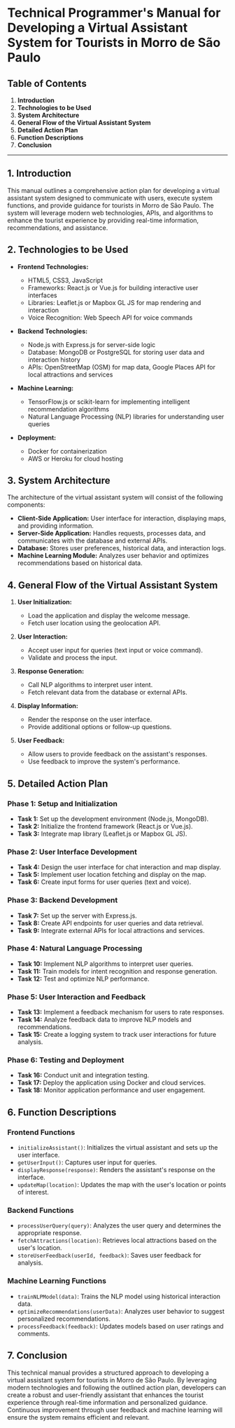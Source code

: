 # Technical Programmer's Manual for Developing a Virtual Assistant System for Tourists in Morro de São Paulo

## Table of Contents
1. **Introduction**
2. **Technologies to be Used**
3. **System Architecture**
4. **General Flow of the Virtual Assistant System**
5. **Detailed Action Plan**
6. **Function Descriptions**
7. **Conclusion**

---

## 1. Introduction
This manual outlines a comprehensive action plan for developing a virtual assistant system designed to communicate with users, execute system functions, and provide guidance for tourists in Morro de São Paulo. The system will leverage modern web technologies, APIs, and algorithms to enhance the tourist experience by providing real-time information, recommendations, and assistance.

## 2. Technologies to be Used
- **Frontend Technologies:**
  - HTML5, CSS3, JavaScript
  - Frameworks: React.js or Vue.js for building interactive user interfaces
  - Libraries: Leaflet.js or Mapbox GL JS for map rendering and interaction
  - Voice Recognition: Web Speech API for voice commands

- **Backend Technologies:**
  - Node.js with Express.js for server-side logic
  - Database: MongoDB or PostgreSQL for storing user data and interaction history
  - APIs: OpenStreetMap (OSM) for map data, Google Places API for local attractions and services

- **Machine Learning:**
  - TensorFlow.js or scikit-learn for implementing intelligent recommendation algorithms
  - Natural Language Processing (NLP) libraries for understanding user queries

- **Deployment:**
  - Docker for containerization
  - AWS or Heroku for cloud hosting

## 3. System Architecture
The architecture of the virtual assistant system will consist of the following components:
- **Client-Side Application:** User interface for interaction, displaying maps, and providing information.
- **Server-Side Application:** Handles requests, processes data, and communicates with the database and external APIs.
- **Database:** Stores user preferences, historical data, and interaction logs.
- **Machine Learning Module:** Analyzes user behavior and optimizes recommendations based on historical data.

## 4. General Flow of the Virtual Assistant System
1. **User Initialization:**
   - Load the application and display the welcome message.
   - Fetch user location using the geolocation API.

2. **User Interaction:**
   - Accept user input for queries (text input or voice command).
   - Validate and process the input.

3. **Response Generation:**
   - Call NLP algorithms to interpret user intent.
   - Fetch relevant data from the database or external APIs.

4. **Display Information:**
   - Render the response on the user interface.
   - Provide additional options or follow-up questions.

5. **User Feedback:**
   - Allow users to provide feedback on the assistant's responses.
   - Use feedback to improve the system's performance.

## 5. Detailed Action Plan
### Phase 1: Setup and Initialization
- **Task 1:** Set up the development environment (Node.js, MongoDB).
- **Task 2:** Initialize the frontend framework (React.js or Vue.js).
- **Task 3:** Integrate map library (Leaflet.js or Mapbox GL JS).

### Phase 2: User Interface Development
- **Task 4:** Design the user interface for chat interaction and map display.
- **Task 5:** Implement user location fetching and display on the map.
- **Task 6:** Create input forms for user queries (text and voice).

### Phase 3: Backend Development
- **Task 7:** Set up the server with Express.js.
- **Task 8:** Create API endpoints for user queries and data retrieval.
- **Task 9:** Integrate external APIs for local attractions and services.

### Phase 4: Natural Language Processing
- **Task 10:** Implement NLP algorithms to interpret user queries.
- **Task 11:** Train models for intent recognition and response generation.
- **Task 12:** Test and optimize NLP performance.

### Phase 5: User Interaction and Feedback
- **Task 13:** Implement a feedback mechanism for users to rate responses.
- **Task 14:** Analyze feedback data to improve NLP models and recommendations.
- **Task 15:** Create a logging system to track user interactions for future analysis.

### Phase 6: Testing and Deployment
- **Task 16:** Conduct unit and integration testing.
- **Task 17:** Deploy the application using Docker and cloud services.
- **Task 18:** Monitor application performance and user engagement.

## 6. Function Descriptions
### Frontend Functions
- `initializeAssistant()`: Initializes the virtual assistant and sets up the user interface.
- `getUserInput()`: Captures user input for queries.
- `displayResponse(response)`: Renders the assistant's response on the interface.
- `updateMap(location)`: Updates the map with the user's location or points of interest.

### Backend Functions
- `processUserQuery(query)`: Analyzes the user query and determines the appropriate response.
- `fetchAttractions(location)`: Retrieves local attractions based on the user's location.
- `storeUserFeedback(userId, feedback)`: Saves user feedback for analysis.

### Machine Learning Functions
- `trainNLPModel(data)`: Trains the NLP model using historical interaction data.
- `optimizeRecommendations(userData)`: Analyzes user behavior to suggest personalized recommendations.
- `processFeedback(feedback)`: Updates models based on user ratings and comments.

## 7. Conclusion
This technical manual provides a structured approach to developing a virtual assistant system for tourists in Morro de São Paulo. By leveraging modern technologies and following the outlined action plan, developers can create a robust and user-friendly assistant that enhances the tourist experience through real-time information and personalized guidance. Continuous improvement through user feedback and machine learning will ensure the system remains efficient and relevant.